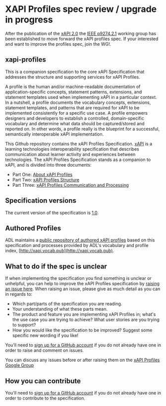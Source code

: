 # XAPI Profiles spec review / upgrade in progress

After the publication of the [xAPI 2.0](https://opensource.ieee.org/xapi/xapi-base-standard-documentation) the [IEEE p9274.2.1](https://sagroups.ieee.org/9274-2-1/) working group has been established to move forward the xAPI profiles spec. If your interested and want to improve the profiles spec, join the WG!.

## xapi-profiles
This is a companion specification to the core xAPI Specification that addresses the structure and supporting services for xAPI Profiles.

A profile is the human and/or machine-readable documentation of application-specific concepts, statement patterns, extensions, and statement templates used when implementing xAPI in a particular context. In a nutshell, a profile documents the vocabulary concepts, extensions, statement templates, and patterns that are required for xAPI to be implemented consistently for a specific use case. A profile empowers designers and developers to establish a controlled, domain-specific vocabulary and determine what data should be captured/stored and reported on. In other words, a profile really is the blueprint for a successful, semantically interoperable xAPI implementation.

This Github repository contains the xAPI Profiles Specification. [xAPI](https://github.com/adlnet/xAPI-Spec) is a learning
technologies interoperability specification that describes communication
about learner activity and experiences between technologies. The xAPI Profiles Specification stands as a
companion to xAPI, and is divided into three documents:

* Part One: [About xAPI Profiles](./xapi-profiles-about.md)
* Part Two: [xAPI Profiles Structure](./xapi-profiles-structure.md)
* Part Three: [xAPI Profiles Communication and Processing](./xapi-profiles-communication.md)

## Specification versions

The current version of the specification is
[1.0](https://github.com/DataInteroperability/xapi-profiles).

## Authored Profiles

ADL maintains a [public repository of authored xAPI profiles](https://github.com/adlnet/xapi-authored-profiles) based on this specification and processes provided by ADL's vocabulary and profile index, [http://xapi.vocab.pub](http://xapi.vocab.pub). 

## What to do if the spec is unclear

If when implementing the specification you find something is unclear or
unhelpful, you can help to improve the xAPI Profiles specification by
[raising an issue here](https://github.com/DataInteroperability/xapi-profiles/issues). When
raising an issue, please give as much detail as you can in regards to:

* Which part/parts of the specification you are reading.
* Your understanding of what these parts mean.
* The product and feature you are implementing xAPI Profiles in; what's the use case you
  are trying to achieve? What user stories are you trying to support?
* How you would like the specification to be improved? Suggest some specific new
  wording if you like!

You'll need to [sign up for a GitHub account](https://github.com/signup/free) if
you do not already have one in order to raise and comment on issues.

You can discuss any issues before or after raising them on the
[xAPI Profiles Google Group](https://groups.google.com/a/adlnet.gov/forum/#!forum/xapi-spec)


## How you can contribute

You'll need to [sign up for a GitHub account](https://github.com/signup/free) if
you do not already have one in order to contribute to the specification.

